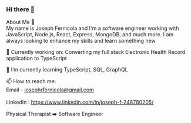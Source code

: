 ### Hi there 👋


About Me 👨 <br />
My name is Joseph Fernicola and I'm a software engineer working with JavaScript, Node.js, React, Express, MongoDB, and much more. I am always looking to enhance my skills and learn something new

🔭 Currently working on: Converting my full stack Electronic Health Record application to TypeScript

🌱 I’m currently learning TypeScript, SQL, GraphQL

📫 How to reach me: <br />
Email - josephrfernicola@gmail.com <br />
 <br />
LinkedIn : https://www.linkedin.com/in/joseph-f-248780205/ <br />

Physical Therapist ➡️ Software Engineer
